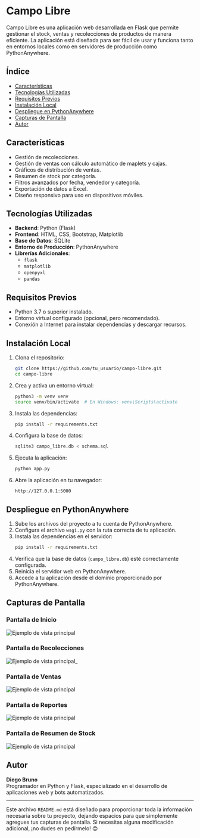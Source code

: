 
# Campo Libre

Campo Libre es una aplicación web desarrollada en Flask que permite gestionar el stock, ventas y recolecciones de productos de manera eficiente. La aplicación está diseñada para ser fácil de usar y funciona tanto en entornos locales como en servidores de producción como PythonAnywhere.

## Índice

- [Características](#características)
- [Tecnologías Utilizadas](#tecnologías-utilizadas)
- [Requisitos Previos](#requisitos-previos)
- [Instalación Local](#instalación-local)
- [Despliegue en PythonAnywhere](#despliegue-en-pythonanywhere)
- [Capturas de Pantalla](#capturas-de-pantalla)
- [Autor](#autor)

## Características

- Gestión de recolecciones.
- Gestión de ventas con cálculo automático de maplets y cajas.
- Gráficos de distribución de ventas.
- Resumen de stock por categoría.
- Filtros avanzados por fecha, vendedor y categoría.
- Exportación de datos a Excel.
- Diseño responsivo para uso en dispositivos móviles.

## Tecnologías Utilizadas

- **Backend**: Python (Flask)
- **Frontend**: HTML, CSS, Bootstrap, Matplotlib
- **Base de Datos**: SQLite
- **Entorno de Producción**: PythonAnywhere
- **Librerías Adicionales**:
  - `flask`
  - `matplotlib`
  - `openpyxl`
  - `pandas`

## Requisitos Previos

- Python 3.7 o superior instalado.
- Entorno virtual configurado (opcional, pero recomendado).
- Conexión a Internet para instalar dependencias y descargar recursos.

## Instalación Local

1. Clona el repositorio:
   ```bash
   git clone https://github.com/tu_usuario/campo-libre.git
   cd campo-libre
   ```

2. Crea y activa un entorno virtual:
   ```bash
   python3 -m venv venv
   source venv/bin/activate  # En Windows: venv\Scripts\activate
   ```

3. Instala las dependencias:
   ```bash
   pip install -r requirements.txt
   ```

4. Configura la base de datos:
   ```bash
   sqlite3 campo_libre.db < schema.sql
   ```

5. Ejecuta la aplicación:
   ```bash
   python app.py
   ```

6. Abre la aplicación en tu navegador:
   ```
   http://127.0.0.1:5000
   ```

## Despliegue en PythonAnywhere

1. Sube los archivos del proyecto a tu cuenta de PythonAnywhere.
2. Configura el archivo `wsgi.py` con la ruta correcta de tu aplicación.
3. Instala las dependencias en el servidor:
   ```bash
   pip install -r requirements.txt
   ```
4. Verifica que la base de datos (`campo_libre.db`) esté correctamente configurada.
5. Reinicia el servidor web en PythonAnywhere.
6. Accede a tu aplicación desde el dominio proporcionado por PythonAnywhere.

## Capturas de Pantalla

### Pantalla de Inicio
![Ejemplo de vista principal](images/inicio.png)

### Pantalla de Recolecciones
![Ejemplo de vista principal](images/recolecciones.png)_

### Pantalla de Ventas
![Ejemplo de vista principal](images/ventas.png)

### Pantalla de Reportes
![Ejemplo de vista principal](images/reporte_ventas.png)

### Pantalla de Resumen de Stock
![Ejemplo de vista principal](images/resumen.png)

## Autor

**Diego Bruno**  
Programador en Python y Flask, especializado en el desarrollo de aplicaciones web y bots automatizados.  

---

Este archivo `README.md` está diseñado para proporcionar toda la información necesaria sobre tu proyecto, dejando espacios para que simplemente agregues tus capturas de pantalla. Si necesitas alguna modificación adicional, ¡no dudes en pedírmelo! 😊
